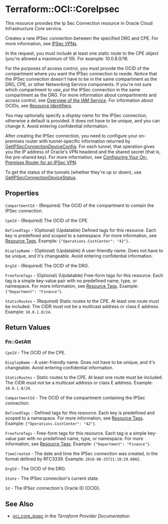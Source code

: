 # Terraform::OCI::CoreIpsec

This resource provides the Ip Sec Connection resource in Oracle Cloud Infrastructure Core service.

Creates a new IPSec connection between the specified DRG and CPE. For more information, see
[IPSec VPNs](https://docs.cloud.oracle.com/iaas/Content/Network/Tasks/managingIPsec.htm).

In the request, you must include at least one static route to the CPE object (you're allowed a maximum
of 10). For example: 10.0.8.0/16.

For the purposes of access control, you must provide the OCID of the compartment where you want the
IPSec connection to reside. Notice that the IPSec connection doesn't have to be in the same compartment
as the DRG, CPE, or other Networking Service components. If you're not sure which compartment to
use, put the IPSec connection in the same compartment as the DRG. For more information about
compartments and access control, see
[Overview of the IAM Service](https://docs.cloud.oracle.com/iaas/Content/Identity/Concepts/overview.htm).
For information about OCIDs, see [Resource Identifiers](https://docs.cloud.oracle.com/iaas/Content/General/Concepts/identifiers.htm).

You may optionally specify a *display name* for the IPSec connection, otherwise a default is provided.
It does not have to be unique, and you can change it. Avoid entering confidential information.

After creating the IPSec connection, you need to configure your on-premises router
with tunnel-specific information returned by
[GetIPSecConnectionDeviceConfig](https://docs.cloud.oracle.com/iaas/api/#/en/iaas/20160918/IPSecConnectionDeviceConfig/GetIPSecConnectionDeviceConfig).
For each tunnel, that operation gives you the IP address of Oracle's VPN headend and the shared secret
(that is, the pre-shared key). For more information, see
[Configuring Your On-Premises Router for an IPSec VPN](https://docs.cloud.oracle.com/iaas/Content/Network/Tasks/configuringCPE.htm).

To get the status of the tunnels (whether they're up or down), use
[GetIPSecConnectionDeviceStatus](https://docs.cloud.oracle.com/iaas/api/#/en/iaas/20160918/IPSecConnectionDeviceStatus/GetIPSecConnectionDeviceStatus).

## Properties

`CompartmentId` - (Required) The OCID of the compartment to contain the IPSec connection.

`CpeId` - (Required) The OCID of the CPE.

`DefinedTags` - (Optional) (Updatable) Defined tags for this resource. Each key is predefined and scoped to a namespace. For more information, see [Resource Tags](https://docs.cloud.oracle.com/iaas/Content/General/Concepts/resourcetags.htm).  Example: `{"Operations.CostCenter": "42"}`.

`DisplayName` - (Optional) (Updatable) A user-friendly name. Does not have to be unique, and it's changeable. Avoid entering confidential information.

`DrgId` - (Required) The OCID of the DRG.

`FreeformTags` - (Optional) (Updatable) Free-form tags for this resource. Each tag is a simple key-value pair with no predefined name, type, or namespace. For more information, see [Resource Tags](https://docs.cloud.oracle.com/iaas/Content/General/Concepts/resourcetags.htm).  Example: `{"Department": "Finance"}`.

`StaticRoutes` - (Required) Static routes to the CPE. At least one route must be included. The CIDR must not be a multicast address or class E address.  Example: `10.0.1.0/24`.


## Return Values

### Fn::GetAtt

`CpeId` - The OCID of the CPE.

`DisplayName` - A user-friendly name. Does not have to be unique, and it's changeable. Avoid entering confidential information.

`StaticRoutes` - Static routes to the CPE. At least one route must be included. The CIDR must not be a multicast address or class E address.  Example: `10.0.1.0/24`.

`CompartmentId` - The OCID of the compartment containing the IPSec connection.

`DefinedTags` - Defined tags for this resource. Each key is predefined and scoped to a namespace. For more information, see [Resource Tags](https://docs.cloud.oracle.com/iaas/Content/General/Concepts/resourcetags.htm).  Example: `{"Operations.CostCenter": "42"}`.

`FreeformTags` - Free-form tags for this resource. Each tag is a simple key-value pair with no predefined name, type, or namespace. For more information, see [Resource Tags](https://docs.cloud.oracle.com/iaas/Content/General/Concepts/resourcetags.htm).  Example: `{"Department": "Finance"}`.

`TimeCreated` - The date and time the IPSec connection was created, in the format defined by RFC3339.  Example: `2016-08-25T21:10:29.600Z`.

`DrgId` - The OCID of the DRG.

`State` - The IPSec connection's current state.

`Id` - The IPSec connection's Oracle ID (OCID).

## See Also

* [oci_core_ipsec](https://www.terraform.io/docs/providers/oci/r/core_ipsec.html) in the _Terraform Provider Documentation_